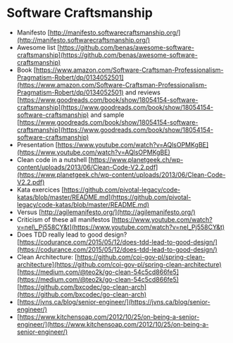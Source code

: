 # Software Craftsmanship

* Manifesto [http://manifesto.softwarecraftsmanship.org/](http://manifesto.softwarecraftsmanship.org/) 
* Awesome list [https://github.com/benas/awesome-software-craftsmanship](https://github.com/benas/awesome-software-craftsmanship)
* Book [https://www.amazon.com/Software-Craftsman-Professionalism-Pragmatism-Robert/dp/0134052501](https://www.amazon.com/Software-Craftsman-Professionalism-Pragmatism-Robert/dp/0134052501) and reviews [https://www.goodreads.com/book/show/18054154-software-craftsmanship](https://www.goodreads.com/book/show/18054154-software-craftsmanship) and sample [https://www.goodreads.com/book/show/18054154-software-craftsmanship](https://www.goodreads.com/book/show/18054154-software-craftsmanship) 
* Presentation [https://www.youtube.com/watch?v=AQlsOPMKgBE](https://www.youtube.com/watch?v=AQlsOPMKgBE)
* Clean code in a nutshell [https://www.planetgeek.ch/wp-content/uploads/2013/06/Clean-Code-V2.2.pdf](https://www.planetgeek.ch/wp-content/uploads/2013/06/Clean-Code-V2.2.pdf) 
* Kata exercices [https://github.com/pivotal-legacy/code-katas/blob/master/README.md](https://github.com/pivotal-legacy/code-katas/blob/master/README.md) 
* Versus [http://agilemanifesto.org/](http://agilemanifesto.org/) 
* Criticism of these all manifestos [https://www.youtube.com/watch?v=neI\_Pj558CY&t](https://www.youtube.com/watch?v=neI_Pj558CY&t) 
* Does TDD really lead to good design? [https://codurance.com/2015/05/12/does-tdd-lead-to-good-design/](https://codurance.com/2015/05/12/does-tdd-lead-to-good-design/)
* Clean Architecture: [https://github.com/coi-gov-pl/spring-clean-architecture](https://github.com/coi-gov-pl/spring-clean-architecture) [https://medium.com/@teo2k/go-clean-54c5cd866fe5](https://medium.com/@teo2k/go-clean-54c5cd866fe5) [https://github.com/bxcodec/go-clean-arch](https://github.com/bxcodec/go-clean-arch)
* [https://jvns.ca/blog/senior-engineer/](https://jvns.ca/blog/senior-engineer/)
* [https://www.kitchensoap.com/2012/10/25/on-being-a-senior-engineer/](https://www.kitchensoap.com/2012/10/25/on-being-a-senior-engineer/)

